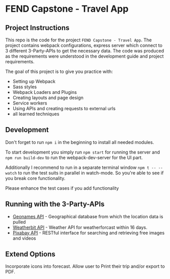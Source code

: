 # FEND Capstone - Travel App

## Project Instructions

This repo is the code for the project `FEND Capstone - Travel App`. The project
contains webpack configurations, express server which connect to 3 different
3-Party-APIs to get the necessary data. The code was produced as the
requirements were understood in the development guide and project requirements.

The goal of this project is to give you practice with:

- Setting up Webpack
- Sass styles
- Webpack Loaders and Plugins
- Creating layouts and page design
- Service workers
- Using APIs and creating requests to external urls
- all learned techniques

## Development

Don't forget to run `npm i` in the beginning to install all needed modules.

To start development you simply run `npm start` for running the server and
`npm run build-dev` to run the webpack-dev-server for the UI part.

Additionally I recommend to run in a separate terminal window `npm t -- --watch`
to run the test suits in parallel in watch-mode. So you're able to see if you
break core functionality.

Please enhance the test cases if you add functionality

## Running with the 3-Party-APIs

* [Geonames API](http://www.geonames.org/export/web-services.html) - Geographical database from which the location data is pulled
* [Weatherbit API](https://www.weatherbit.io/api) - Weather API for weatherforcast within 16 days.
* [Pixabay API](https://pixabay.com/api/docs/) - RESTful interface for searching and retrieving free images and videos

## Extend Options
Incorporate icons into forecast.
Allow user to Print their trip and/or export to PDF.
